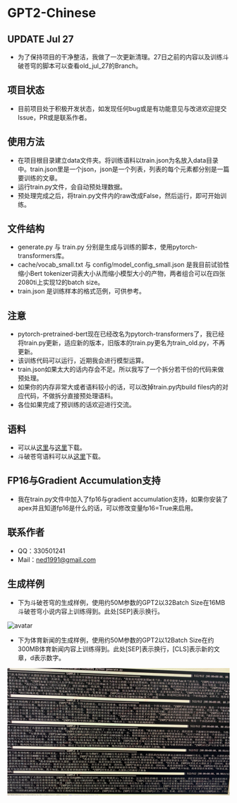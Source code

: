 # GPT2-Chinese

## UPDATE Jul 27

- 为了保持项目的干净整洁，我做了一次更新清理。27日之前的内容以及训练斗破苍穹的脚本可以查看old_jul_27的Branch。

## 项目状态

- 目前项目处于积极开发状态，如发现任何bug或是有功能意见与改进欢迎提交Issue，PR或是联系作者。

## 使用方法

- 在项目根目录建立data文件夹。将训练语料以train.json为名放入data目录中。train.json里是一个json，json是一个列表，列表的每个元素都分别是一篇要训练的文章。
- 运行train.py文件，会自动预处理数据。
- 预处理完成之后，将train.py文件内的raw改成False，然后运行，即可开始训练。

## 文件结构

- generate.py 与 train.py 分别是生成与训练的脚本，使用pytorch-transformers库。
- cache/vocab_small.txt 与 config/model_config_small.json 是我目前试验性缩小Bert tokenizer词表大小从而缩小模型大小的产物，两者组合可以在四张2080ti上实现12的batch size。
- train.json 是训练样本的格式范例，可供参考。

## 注意

- pytorch-pretrained-bert现在已经改名为pytorch-transformers了，我已经将train.py更新，适应新的版本，旧版本的train.py更名为train_old.py，不再更新。
- 该训练代码可以运行，近期我会进行模型运算。
- train.json如果太大的话内存会不足。所以我写了一个拆分若干份的代码来做预处理。
- 如果你的内存非常大或者语料较小的话，可以改掉train.py内build files内的对应代码，不做拆分直接预处理语料。
- 各位如果完成了预训练的话欢迎进行交流。

## 语料

- 可以从[这里](https://github.com/brightmart/nlp_chinese_corpus)与[这里](http://thuctc.thunlp.org/#获取链接)下载。
- 斗破苍穹语料可以从[这里](https://github.com/GaoPeng97/transformer-xl-chinese/tree/master/data/doupo)下载。

## FP16与Gradient Accumulation支持

- 我在train.py文件中加入了fp16与gradient accumulation支持，如果你安装了apex并且知道fp16是什么的话，可以修改变量fp16=True来启用。

## 联系作者

- QQ：330501241
- Mail：ned1991@gmail.com
 
## 生成样例

- 下为斗破苍穹的生成样例，使用约50M参数的GPT2以32Batch Size在16MB斗破苍穹小说内容上训练得到。此处[SEP]表示换行。

![avatar](sample/doupo.jpeg)

- 下为体育新闻的生成样例，使用约50M参数的GPT2以12Batch Size在约300MB体育新闻内容上训练得到。此处[SEP]表示换行，[CLS]表示新的文章，d表示数字。

![avatar](sample/tiyu.jpg)
